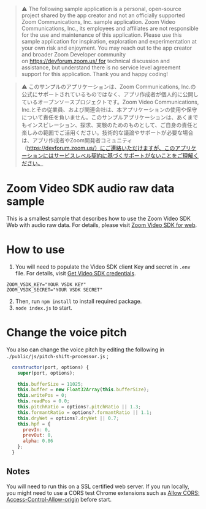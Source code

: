 > ⚠️ The following sample application is a personal, open-source project shared by the app creator and not an officially supported Zoom Communications, Inc. sample application. Zoom Video Communications, Inc., its employees and affiliates are not responsible for the use and maintenance of this application. Please use this sample application for inspiration, exploration and experimentation at your own risk and enjoyment. You may reach out to the app creator and broader Zoom Developer community on https://devforum.zoom.us/ for technical discussion and assistance, but understand there is no service level agreement support for this application. Thank you and happy coding!

> ⚠️ このサンプルのアプリケーションは、Zoom Communications, Inc.の公式にサポートされているものではなく、アプリ作成者が個人的に公開しているオープンソースプロジェクトです。Zoom Video Communications, Inc.とその従業員、および関連会社は、本アプリケーションの使用や保守について責任を負いません。このサンプルアプリケーションは、あくまでもインスピレーション、探求、実験のためのものとして、ご自身の責任と楽しみの範囲でご活用ください。技術的な議論やサポートが必要な場合は、アプリ作成者やZoom開発者コミュニティ（https://devforum.zoom.us/）にご連絡いただけますが、このアプリケーションにはサービスレベル契約に基づくサポートがないことをご理解ください。

# Zoom Video SDK audio raw data sample
This is a smallest sample that describes how to use the Zoom Video SDK Web with audio raw data.
For details, please visit [Zoom Video SDK for web](https://developers.zoom.us/docs/video-sdk/web/).

# How to use
1. You will need to populate the Video SDK client Key and secret in `.env` file. For details, visit [Get Video SDK credentials](https://developers.zoom.us/docs/video-sdk/developer-accounts/#get-video-sdk-credentials).

```
ZOOM_VSDK_KEY="YOUR VSDK KEY"
ZOOM_VSDK_SECRET="YOUR VSDK SECRET"
```

2. Then, run ```npm install``` to install required package.
3. ```node index.js``` to start.

# Change the voice pitch
You also can change the voice pitch by editing the following in `./public/js/pitch-shift-processor.js` ;

```javascript
  constructor(port, options) {
    super(port, options);

    this.bufferSize = 11025;
    this.buffer = new Float32Array(this.bufferSize);
    this.writePos = 0;
    this.readPos = 0.0;
    this.pitchRatio = options?.pitchRatio || 1.3;
    this.formantRatio = options?.formantRatio || 1.1;
    this.dryWet = options?.dryWet || 0.7;
    this.hpf = {
      prevIn: 0,
      prevOut: 0,
      alpha: 0.86
    };
  }
```

## Notes
You will need to run this on a SSL certified web server. If you run locally, you might need to use a CORS test Chrome extensions such as [Allow CORS: Access-Control-Allow-origin](https://chrome.google.com/webstore/detail/allow-cors-access-control/lhobafahddgcelffkeicbaginigeejlf/) before start.
